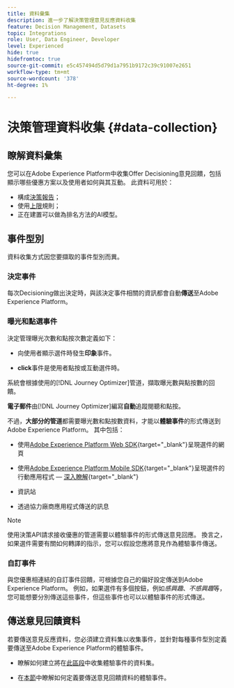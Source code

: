 ```yaml
---
title: 資料彙集
description: 進一步了解決策管理意見反應資料收集
feature: Decision Management, Datasets
topic: Integrations
role: User, Data Engineer, Developer
level: Experienced
hide: true
hidefromtoc: true
source-git-commit: e5c457494d5d79d1a7951b9172c39c91007e2651
workflow-type: tm+mt
source-wordcount: '378'
ht-degree: 1%

---
```


# 決策管理資料收集 {#data-collection}

## 瞭解資料彙集

您可以在Adobe Experience Platform中收集Offer Decisioning意見回饋，包括顯示哪些優惠方案以及使用者如何與其互動。 此資料可用於：

* 構成[決策報告](../cja-reporting.md)；
* 使用[上限](../items.md#capping)規則；
* 正在建置可以做為排名方法的AI模型<!--add link-->。

## 事件型別

資料收集方式因您要擷取的事件型別而異。

### 決定事件

每次Decisioning做出決定時，與該決定事件相關的資訊都會自動&#x200B;**傳送**&#x200B;至Adobe Experience Platform。<!--TBC + link-->

### 曝光和點選事件

決定管理曝光次數和點按次數定義如下：

* 向使用者顯示選件時發生&#x200B;**印象**&#x200B;事件。

* **click**&#x200B;事件是使用者點按或互動選件時。

系統會根據使用的[!DNL Journey Optimizer]管道，擷取曝光數與點按數的回饋。

**電子郵件**&#x200B;由[!DNL Journey Optimizer]編寫&#x200B;**自動**&#x200B;追蹤閱聽和點按。

不過，**大部分的管道**&#x200B;都需要曝光數和點按數資料，才能以&#x200B;**體驗事件**&#x200B;的形式傳送到Adobe Experience Platform。 其中包括：

* 使用[Adobe Experience Platform Web SDK](https://experienceleague.adobe.com/docs/experience-platform/edge/home.html?lang=zh-Hant){target="_blank"}呈現選件的網頁

* 使用[Adobe Experience Platform Mobile SDK](https://experienceleague.adobe.com/docs/platform-learn/data-collection/mobile-sdk/overview.html?lang=zh-Hant){target="_blank"}呈現選件的行動應用程式 — [深入瞭解](https://developer.adobe.com/client-sdks/documentation/adobe-journey-optimizer-decisioning/#ab-sj-tracking-servers){target="_blank"}
* 資訊站
* 透過協力廠商應用程式傳送的訊息
  <!--Mobile push notifications authored by [!DNL Journey Optimizer] - [Learn more](https://developer.adobe.com/client-sdks/documentation/adobe-journey-optimizer/api-reference/#handlenotificationresponse){target="_blank"}-->

>[!NOTE]
>
>使用決策API請求接收優惠的管道需要以體驗事件的形式傳送意見回應。 換言之，如果選件需要有關如何轉譯的指示，您可以假設您應將意見作為體驗事件傳送。

### 自訂事件

與您優惠相連結的自訂事件回饋，可根據您自己的偏好設定傳送到Adobe Experience Platform。 例如，如果選件有多個按鈕，例如&#x200B;*感興趣*、*不感興趣*&#x200B;等，您可能想要分別傳送這些事件，但這些事件也可以以體驗事件的形式傳送。

## 傳送意見回饋資料

若要傳送意見反應資料，您必須建立資料集以收集事件，並針對每種事件型別定義要傳送至Adobe Experience Platform的體驗事件。

* 瞭解如何建立將在[此區段](create-dataset.md)中收集體驗事件的資料集。

* 在[本節](schema-requirement.md)中瞭解如何定義要傳送意見回饋資料的體驗事件。
